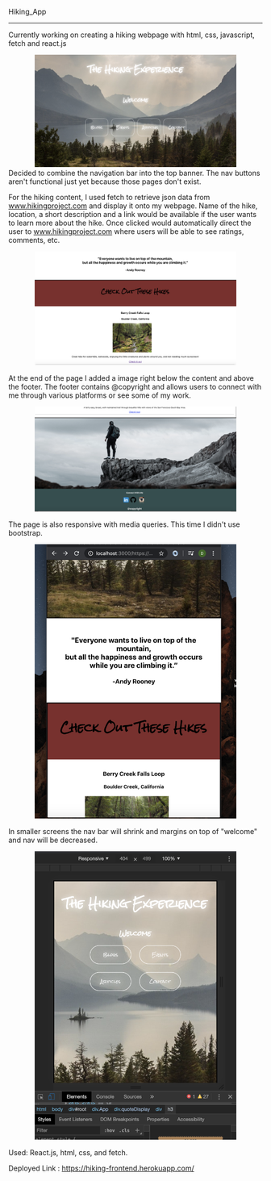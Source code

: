Hiking_App

***************************************************

Currently working on creating a hiking webpage with html, css, javascript, fetch and react.js


<div align="center">
    <img src="src/images/readmeimg1.png" width="400px"</img> 
</div>
Decided to combine the navigation bar into the top banner. The nav buttons aren't functional just yet because
those pages don't exist. 

For the hiking content, I used fetch to retrieve json data from www.hikingproject.com and display it onto my webpage. 
Name of the hike, location, a short description and a link would be available if the user wants to learn more about the hike.
Once clicked would automatically direct the user to www.hikingproject.com where users will be able to see ratings, comments, etc.

<div align="center">
    <img src="src/images/readmeimgtwo.png" width="400px"</img> 
</div>

At the end of the page I added a image right below the content and above the footer. The footer contains 
@copyright and allows users to connect with me through various platforms or see some of my work.

<div align="center">
    <img src="src/images/readmeimg3.png" width="400px"</img> 
</div>

The page is also responsive with media queries. This time I didn't use bootstrap. 

<div align="center">
    <img src="src/images/readmeimg4.png" width="400px"</img> 
</div>

In smaller screens the nav bar will shrink and margins on top of "welcome" and nav will be decreased. 

<div align="center">
    <img src="src/images/readmeimg5.png" width="400px"</img> 
</div>

Used: React.js, html, css, and fetch.

Deployed Link : https://hiking-frontend.herokuapp.com/
